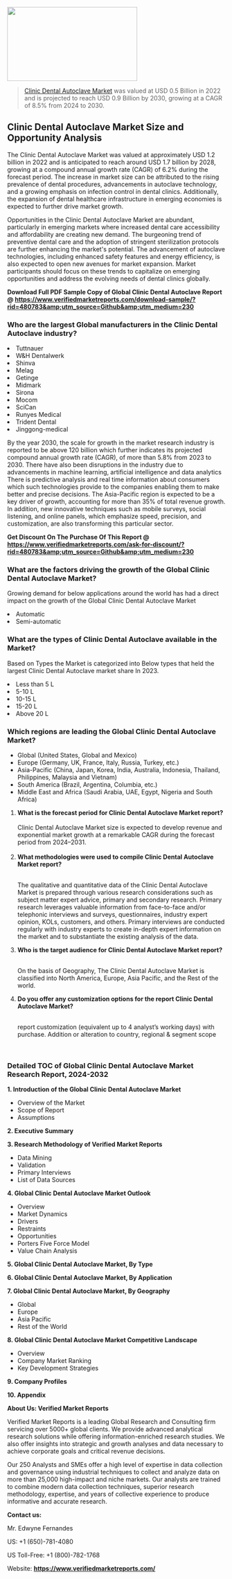 <img src="https://ffe5etoiles.com/wp-content/uploads/2024/12/MST1-300x171.png" alt="" width="300" height="171" class="alignnone size-medium wp-image-20088" /><blockquote><p><p><a href="https://www.verifiedmarketreports.com/download-sample/?rid=480783&utm_source=Github&utm_medium=230" target="_blank">Clinic Dental Autoclave Market</a> was valued at USD 0.5 Billion in 2022 and is projected to reach USD 0.9 Billion by 2030, growing at a CAGR of 8.5% from 2024 to 2030.</p></blockquote><p><h2>Clinic Dental Autoclave Market Size and Opportunity Analysis</h2><p>The Clinic Dental Autoclave Market was valued at approximately USD 1.2 billion in 2022 and is anticipated to reach around USD 1.7 billion by 2028, growing at a compound annual growth rate (CAGR) of 6.2% during the forecast period. The increase in market size can be attributed to the rising prevalence of dental procedures, advancements in autoclave technology, and a growing emphasis on infection control in dental clinics. Additionally, the expansion of dental healthcare infrastructure in emerging economies is expected to further drive market growth.</p><p>Opportunities in the Clinic Dental Autoclave Market are abundant, particularly in emerging markets where increased dental care accessibility and affordability are creating new demand. The burgeoning trend of preventive dental care and the adoption of stringent sterilization protocols are further enhancing the market's potential. The advancement of autoclave technologies, including enhanced safety features and energy efficiency, is also expected to open new avenues for market expansion. Market participants should focus on these trends to capitalize on emerging opportunities and address the evolving needs of dental clinics globally.</p></p><p class=""><strong>Download Full PDF Sample Copy of Global Clinic Dental Autoclave Report @ <a href="https://www.verifiedmarketreports.com/download-sample/?rid=480783&amp;utm_source=Github&amp;utm_medium=230" target="_blank">https://www.verifiedmarketreports.com/download-sample/?rid=480783&amp;utm_source=Github&amp;utm_medium=230</a></strong></p><h3 id="" class="">Who are the largest Global manufacturers in the Clinic Dental Autoclave industry?</h3><p><li>Tuttnauer</li><li> W&H Dentalwerk</li><li> Shinva</li><li> Melag</li><li> Getinge</li><li> Midmark</li><li> Sirona</li><li> Mocom</li><li> SciCan</li><li> Runyes Medical</li><li> Trident Dental</li><li> Jinggong-medical</li></p><div class=""><div class="" dir="" data-message-author-role="" data-message-id="" data-message-model-slug=""><div class=""><div class=""><div class=""><div class="" dir="" data-message-author-role="" data-message-id="" data-message-model-slug=""><div class=""><div class=""><p>By the year 2030, the scale for growth in the market research industry is reported to be above 120 billion which further indicates its projected compound annual growth rate (CAGR), of more than 5.8% from 2023 to 2030. There have also been disruptions in the industry due to advancements in machine learning, artificial intelligence and data analytics There is predictive analysis and real time information about consumers which such technologies provide to the companies enabling them to make better and precise decisions. The Asia-Pacific region is expected to be a key driver of growth, accounting for more than 35% of total revenue growth. In addition, new innovative techniques such as mobile surveys, social listening, and online panels, which emphasize speed, precision, and customization, are also transforming this particular sector.</p><p><strong>Get Discount On The Purchase Of This Report @&nbsp; <a href="https://www.verifiedmarketreports.com/ask-for-discount/?rid=480783&amp;utm_source=Github&amp;utm_medium=230" target="_blank">https://www.verifiedmarketreports.com/ask-for-discount/?rid=480783&amp;utm_source=Github&amp;utm_medium=230</a></strong></p></div></div></div></div></div></div></div></div><h3 id="" class="">What are the factors driving the growth of the Global Clinic Dental Autoclave Market?</h3><p id="" class="">Growing demand for below applications around the world has had a direct impact on the growth of the Global Clinic Dental Autoclave Market</p><p id="" class=""><li>Automatic</li><li> Semi-automatic</li></p><h3 id="" class="">What are the types of Clinic Dental Autoclave available in the Market?</h3><p id="" class="">Based on Types the Market is categorized into Below types that held the largest Clinic Dental Autoclave market share In 2023.</p><p id="" class=""><li>Less than 5 L</li><li> 5-10 L</li><li> 10-15 L</li><li> 15-20 L</li><li> Above 20 L</li></p><h3 id="" class="">Which regions are leading the Global Clinic Dental Autoclave Market?</h3><ul><li>Global (United States, Global and Mexico)</li><li>Europe (Germany, UK, France, Italy, Russia, Turkey, etc.)</li><li>Asia-Pacific (China, Japan, Korea, India, Australia, Indonesia, Thailand, Philippines, Malaysia and Vietnam)</li><li>South America (Brazil, Argentina, Columbia, etc.)</li><li>Middle East and Africa (Saudi Arabia, UAE, Egypt, Nigeria and South Africa)</li></ul><p><ol><li><strong>What is the forecast period for Clinic Dental Autoclave Market report?<br /></strong><br /><span data-sheets-root="1" data-sheets-value="{&quot;1&quot;:2,&quot;2&quot;:&quot;XXXX size is expected to develop revenue and exponential market growth at a remarkable CAGR during the forecast period from 2024&ndash;2030.&quot;}" data-sheets-userformat="{&quot;2&quot;:12674,&quot;4&quot;:{&quot;1&quot;:2,&quot;2&quot;:16776960},&quot;10&quot;:2,&quot;11&quot;:0,&quot;15&quot;:&quot;Arial&quot;,&quot;16&quot;:12}">Clinic Dental Autoclave Market size is expected to develop revenue and exponential market growth at a remarkable CAGR during the forecast period from 2024&ndash;2031.</span><br /><br /></li><li><strong>What methodologies were used to compile Clinic Dental Autoclave Market report?<br /><br /></strong><p>The qualitative and quantitative data of the&nbsp;Clinic Dental Autoclave Market is prepared through various research considerations such as subject matter expert advice, primary and secondary research. Primary research leverages valuable information from face-to-face and/or telephonic interviews and surveys, questionnaires, industry expert opinion, KOLs, customers, and others. Primary interviews are conducted regularly with industry experts to create in-depth expert information on the market and to substantiate the existing analysis of the data.&nbsp;</p></li><li><strong>Who is the target audience for Clinic Dental Autoclave Market report?<br /><br /></strong><p>On the basis of Geography, The&nbsp;Clinic Dental Autoclave Market is classified into North America, Europe, Asia Pacific, and the Rest of the world.</p></li><li><strong>Do you offer any customization options for the report Clinic Dental Autoclave Market?<br /><br /></strong><p>report customization (equivalent up to 4 analyst&rsquo;s working days) with purchase. Addition or alteration to country, regional &amp; segment scope</p><p>&nbsp;</p></li></ol></p><h3 id="" class="">Detailed TOC of Global Clinic Dental Autoclave Market Research Report, 2024-2032</h3><p id="" class=""><strong>1. Introduction of the Global Clinic Dental Autoclave Market</strong></p><ul><li>Overview of the Market</li><li>Scope of Report</li><li>Assumptions</li></ul><p id="" class=""><strong>2. Executive Summary</strong></p><p id="" class=""><strong>3. Research Methodology of&nbsp;Verified Market Reports</strong></p><ul><li>Data Mining</li><li>Validation</li><li>Primary Interviews</li><li>List of Data Sources</li></ul><p id="" class=""><strong>4. Global Clinic Dental Autoclave Market Outlook</strong></p><ul><li>Overview</li><li>Market Dynamics</li><li>Drivers</li><li>Restraints</li><li>Opportunities</li><li>Porters Five Force Model</li><li>Value Chain Analysis</li></ul><p id="" class=""><strong>5. Global Clinic Dental Autoclave Market, By&nbsp;Type</strong></p><p id="" class=""><strong>6. Global Clinic Dental Autoclave Market, By Application</strong></p><p id="" class=""><strong>7. Global Clinic Dental Autoclave Market, By Geography</strong></p><ul><li>Global</li><li>Europe</li><li>Asia Pacific</li><li>Rest of the World</li></ul><p id="" class=""><strong>8. Global Clinic Dental Autoclave Market Competitive Landscape</strong></p><ul><li>Overview</li><li>Company Market Ranking</li><li>Key Development Strategies</li></ul><p id="" class=""><strong>9. Company Profiles</strong></p><p id="" class=""><strong>10. Appendix</strong></p><p id="" class=""><strong>About Us: Verified Market Reports</strong></p><p id="" class="">Verified Market Reports is a leading Global Research and Consulting firm servicing over 5000+ global clients. We provide advanced analytical research solutions while offering information-enriched research studies. We also offer insights into strategic and growth analyses and data necessary to achieve corporate goals and critical revenue decisions.</p><p id="" class="">Our 250 Analysts and SMEs offer a high level of expertise in data collection and governance using industrial techniques to collect and analyze data on more than 25,000 high-impact and niche markets. Our analysts are trained to combine modern data collection techniques, superior research methodology, expertise, and years of collective experience to produce informative and accurate research.</p><p id="" class=""><strong>Contact us:</strong></p><p id="" class="">Mr. Edwyne Fernandes</p><p id="" class="">US: +1 (650)-781-4080</p><p id="" class="">US Toll-Free: +1 (800)-782-1768</p><p id="" class="">Website: <a target="" data-test-app-aware-link=""><strong>https://www.verifiedmarketreports.com/</strong></a></p>
